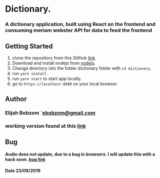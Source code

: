# Dictionary.
### A dictionary application, built using React on the frontend and consuming meriam webster API for data to feed the frontend
## Getting Started

1. clone the repository from this GitHub [link](https://github.com/ebobzom/dictionary).
2. Download and install nodejs from [nodejs](https://nodejs.org/).
3. Change directory into the folder dictionary folder with `cd dictionary`.
4. run `yarn install`.
5. run `yarn start` to start app locally.
6. go to `https://localhost:8080` on your local browser.

## Author
### Elijah Bobzom `ebobzom@gmail.com
### working version found at this [link](https://agitated-raman-c47e87.netlify.com/)

## Bug
#### Audio does not update, due to a bug in browsers. I will update this with a hack soon. [bug link](https://github.com/facebook/react/issues/9447)

#### Date 23/09/2019
